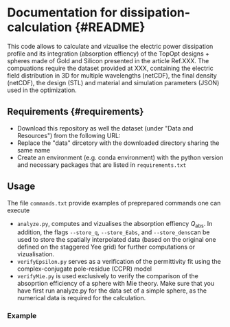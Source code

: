# Documentation for dissipation-calculation {#README}

This code allows to calculate and vizualise the electric power dissipation profile and its integration (absorption effiency)
of the TopOpt designs + spheres made of Gold and Silicon presented in the article Ref.XXX.
The compuations require the dataset provided at XXX, containing the electric field distribution in 3D for multiple wavelengths (netCDF), 
the final density (netCDF), the design (STL) and material and simulation parameters (JSON) used in the optimization.

## Requirements {#requirements}
- Download this repository as well the dataset (under "Data and Resources") from the following URL:
- Replace the "data" dircetory with the downloaded directory sharing the same name
- Create an environment (e.g. conda environment) with the python version and necessary packages that are listed in `requirements.txt`

## Usage
The file `commands.txt` provide examples of preprepared commands one can execute
- `analyze.py`, computes and vizualises the absorption effiency $Q_{\text{abs}}$. In addition, the flags `--store_q`, `--store_Eabs`, and `--store_dens`can be used to store the spatially interpolated data (based on the original one defined on the staggered Yee grid) for further computations or vizualisation.
- `verifyEpsilon.py` serves as a verification of the permittivity fit using the complex-conjugate pole-residue (CCPR) model
- `verifyMie.py` is used exclusively to verify the comparison of the absoprtion efficiency of a sphere with Mie theory. Make sure that you have first run analyze.py for the data set of a simple sphere, as the numerical data is required for the calculation.
### Example
